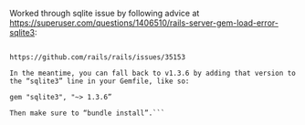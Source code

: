 Worked through sqlite issue by following advice at <https://superuser.com/questions/1406510/rails-server-gem-load-error-sqlite3>:

```Ah, looks like it’s an issue with the sqlite3 v1.4.0 gem which was released on February 4. There’s a fix in the works:

https://github.com/rails/rails/issues/35153

In the meantime, you can fall back to v1.3.6 by adding that version to the “sqlite3” line in your Gemfile, like so:

gem "sqlite3", "~> 1.3.6”

Then make sure to “bundle install”.```

